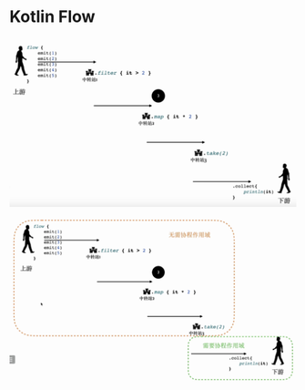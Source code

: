 # Kotlin Flow



![image-20230717205053060](images/image-20230717205053060.png)





![image-20230717205405164](images/image-20230717205405164.png)